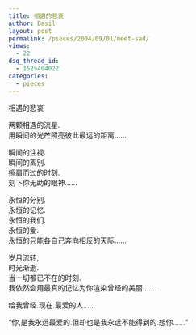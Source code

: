 ```yaml
---
title: 相遇的悲哀
author: Basil
layout: post
permalink: /pieces/2004/09/01/meet-sad/
views:
  - 22
dsq_thread_id:
  - 1525404022
categories:
  - pieces
---
```

相遇的悲哀 

两颗相遇的流星.  
用瞬间的光芒照亮彼此最远的距离&#8230;&#8230; 

瞬间的注视.  
瞬间的离别.  
擦肩而过的时刻.  
刻下你无助的眼神&#8230;&#8230; 

永恒的分别.  
永恒的记忆.  
永恒的我们.  
永恒的爱.  
永恒的只能各自己奔向相反的天际&#8230;&#8230; 

岁月流转,  
时光渐逝.  
当一切都已不在的时刻.  
我依然会用最真的记忆为你渲染曾经的美丽&#8230;&#8230;. 

给我曾经.现在.最爱的人&#8230;&#8230; 

&#8220;你,是我永远最爱的.但却也是我永远不能得到的.想你&#8230;&#8230;&#8221;